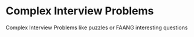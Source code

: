 # Complex Interview Problems
 Complex Interview Problems like puzzles or FAANG interesting questions
